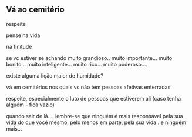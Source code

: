 ## Vá ao cemitério

respeite

pense na vida

na finitude

se vc estiver se achando muito grandioso.. muito importante... muito bonito... muito inteligente... muito rico... muito poderoso....

existe alguma lição maior de humidade?

vá em cemitérios nos quais vc não tem pessoas afetivas enterradas

respeite, especialmente o luto de pessoas que estiverem ali (caso tenha alguém - fica vazio)

quando sair de lá.... lembre-se que ninguém é mais responsável pela sua vida do que você mesmo, pelo menos em parte, pela sua vida.. e ninguém mais...
